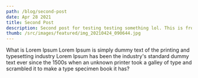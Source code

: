 ```yaml
---
path: /blog/second-post
date: Apr 28 2021
title: Second Post
description: Second post for testing testing something lol. This is from my phone though
thumb: /src/images/featured/img_20210424_090644.jpg
---
```

What is Lorem Ipsum Lorem Ipsum is simply dummy text of the printing and typesetting industry Lorem Ipsum has been the industry's standard dummy text ever since the 1500s when an unknown printer took a galley of type and scrambled it to make a type specimen book it has?